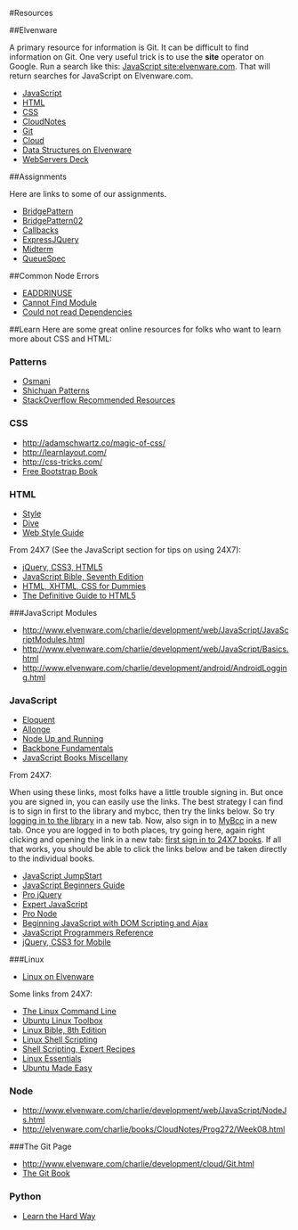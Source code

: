 #Resources

##Elvenware

A primary resource for information is Git. It can be difficult to find information on Git. One very useful trick is to use the **site** operator on Google. Run a search like this: [JavaScript site:elvenware.com](https://www.google.com/#q=javascript+site:elvenware.com). That will return searches for JavaScript on Elvenware.com.


- [JavaScript](http://elvenware.com/charlie/development/web/JavaScript/)
- [HTML](http://elvenware.com/charlie/development/web/HtmlGuide/)
- [CSS](http://elvenware.com/charlie/development/web/CssGuide/)
- [CloudNotes](http://elvenware.com/charlie/books/CloudNotes/CloudNotes.html)
- [Git](http://www.elvenware.com/charlie/development/cloud/Git.html)
- [Cloud](http://www.elvenware.com/charlie/development/cloud/)
- [Data Structures on Elvenware][DataStructures]
- [WebServers Deck](http://bit.ly/Q9A4Ne)

##Assignments

Here are links to some of our assignments.

- [BridgePattern][bp]
- [BridgePattern02][bp02]
- [Callbacks][callbacks]
- [ExpressJQuery][expj]
- [Midterm][midterm]
- [QueueSpec][queueSpec]


[bp]: http://www.elvenware.com/charlie/books/CloudNotes/Assignments/BridgePattern.html
[bp02]: http://www.elvenware.com/charlie/books/CloudNotes/Assignments/BridgePattern02.html
[callbacks]:  http://www.elvenware.com/charlie/books/CloudNotes/Assignments/Callbacks.html
[expj]: http://www.elvenware.com/charlie/books/CloudNotes/Assignments/ExpressJQuery.html
[midterm]: http://www.elvenware.com/charlie/books/CloudNotes/Assignments/Prog282Midterm2014.html
[queueSpec]: http://www.elvenware.com/charlie/books/CloudNotes/Assignments/QueueSpec.html 


##Common Node Errors

- [EADDRINUSE][EINUSE]
- [Cannot Find Module][MNOTFOUND]
- [Could not read Dependencies][NODEPENDENCIES]

[NODEPENDENCIES]: http://elvenware.com/charlie/development/web/JavaScript/NodeJs.html#error-couldnt-read-dependencies
[EINUSE]: http://www.elvenware.com/charlie/development/web/JavaScript/NodeJs.html#EADDRINUSE
[MNOTFOUND]: http://www.elvenware.com/charlie/development/web/JavaScript/NodeJs.html#error-cannot-find-module

##Learn
Here are some great online resources for folks who want to learn more about CSS and HTML:

### Patterns

- [Osmani](http://addyosmani.com/resources/essentialjsdesignpatterns/book/)
- [Shichuan Patterns](http://shichuan.github.io/javascript-patterns/)
- [StackOverflow Recommended Resources](http://stackoverflow.com/questions/3168805/javascript-design-patterns)

### CSS

- <http://adamschwartz.co/magic-of-css/>
- <http://learnlayout.com/>
- <http://css-tricks.com/>
- [Free Bootstrap Book](http://freebootstrap.com/)

### HTML

- [Style](http://webtypography.net/toc/)
- [Dive](http://diveintohtml5.info/index.html)
- [Web Style Guide](http://www.webstyleguide.com/wsg3/index.html)

From 24X7 (See the JavaScript section for tips on using 24X7):

- [jQuery, CSS3, HTML5](http://library.books24x7.com.ezproxy.bellevuecollege.edu/toc.aspx?bookid=56100)
- [JavaScript Bible, Seventh Edition](http://library.books24x7.com.ezproxy.bellevuecollege.edu/toc.aspx?bkid=40721)
- [HTML, XHTML, CSS for Dummies](http://library.books24x7.com.ezproxy.bellevuecollege.edu/toc.aspx?bookid=40686)
- [The Definitive Guide to HTML5](http://library.books24x7.com.ezproxy.bellevuecollege.edu/toc.aspx?bookid=45269)

###JavaScript Modules

* <http://www.elvenware.com/charlie/development/web/JavaScript/JavaScriptModules.html>
* <http://www.elvenware.com/charlie/development/web/JavaScript/Basics.html>
* <http://www.elvenware.com/charlie/development/android/AndroidLogging.html>

### JavaScript

- [Eloquent](http://eloquentjavascript.net/contents.html)
- [Allonge](https://leanpub.com/javascript-allonge/read)
- [Node Up and Running](http://chimera.labs.oreilly.com/books/1234000001808/index.html)
- [Backbone Fundamentals](http://addyosmani.github.io/backbone-fundamentals/)
- [JavaScript Books Miscellany](http://jsbooks.revolunet.com/)

From 24X7:

When using these links, most folks have a little trouble signing in. But once you are signed in, you can easily use the links. The best strategy I can find is to sign in first to the library and mybcc, then try the links below. So try [logging in to the library][liblog] in a new tab. Now, also sign in to [MyBcc][MyBcc] in a new tab. Once you are logged in to both places, try going here, again right clicking and opening the link in a new tab: [first sign in to 24X7 books][BC247]. If all that works, you should be able to click the links below and be taken directly to the individual books.

- [JavaScript JumpStart](http://library.books24x7.com.ezproxy.bellevuecollege.edu/toc.aspx?bkid=56022)
- [JavaScript Beginners Guide](http://library.books24x7.com.ezproxy.bellevuecollege.edu/toc.aspx?bookid=56212)
- [Pro jQuery](http://library.books24x7.com.ezproxy.bellevuecollege.edu/toc.aspx?bookid=59478)
- [Expert JavaScript](http://library.books24x7.com.ezproxy.bellevuecollege.edu/toc.aspx?bookid=59464)
- [Pro Node](http://library.books24x7.com.ezproxy.bellevuecollege.edu/toc.aspx?bookid=59421)
- [Beginning JavaScript with DOM Scripting and Ajax][DomScript]
- [JavaScript Programmers Reference](http://library.books24x7.com.ezproxy.bellevuecollege.edu/toc.aspx?bookid=55519)
- [jQuery, CSS3 for Mobile](http://library.books24x7.com.ezproxy.bellevuecollege.edu/toc.aspx?bookid=56100)

[DomScript]: http://library.books24x7.com.ezproxy.bellevuecollege.edu/toc.aspx?bookid=56585
[BC247]: http://library.books24x7.com.ezproxy.bellevuecollege.edu/bookshelf.asp
[liblog]: http://bellevue.library.ctc.edu/vwebv/login
[MyBcc]: http://mybcc.net/


###Linux

- [Linux on Elvenware](http://elvenware.com/charlie/os/linux/index.html)

Some links from 24X7:

- [The Linux Command Line](http://library.books24x7.com.ezproxy.bellevuecollege.edu/toc.aspx?bookid=47717)
- [Ubuntu Linux Toolbox](http://library.books24x7.com.ezproxy.bellevuecollege.edu/toc.aspx?bkid=56414)
- [Linux Bible, 8th Edition](http://library.books24x7.com.ezproxy.bellevuecollege.edu/toc.aspx?bookid=46293)
- [Linux Shell Scripting](http://library.books24x7.com.ezproxy.bellevuecollege.edu/toc.aspx?bookid=40731)
- [Shell Scripting, Expert Recipes](http://library.books24x7.com.ezproxy.bellevuecollege.edu/toc.aspx?bookid=44292)
- [Linux Essentials](http://library.books24x7.com.ezproxy.bellevuecollege.edu/toc.aspx?bookid=46166)
- [Ubuntu Made Easy](http://library.books24x7.com.ezproxy.bellevuecollege.edu/toc.aspx?bookid=49390)


### Node

* <http://www.elvenware.com/charlie/development/web/JavaScript/NodeJs.html>
* <http://elvenware.com/charlie/books/CloudNotes/Prog272/Week08.html>

###The Git Page

* <http://www.elvenware.com/charlie/development/cloud/Git.html>
* [The Git Book](http://git-scm.com/book)

### Python

- [Learn the Hard Way](http://learnpythonthehardway.org/book/)

[DataStructures]: http://www.elvenware.com/charlie/development/web/JavaScript/DataStructures.html



